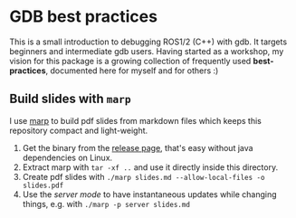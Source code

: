 # GDB best practices

This is a small introduction to debugging ROS1/2 (C++) with gdb.
It targets beginners and intermediate gdb users.
Having started as a workshop, my vision for this package is a growing collection of frequently used
**best-practices**, documented here for myself and for others :)

## Build slides with `marp`

I use [marp](https://github.com/marp-team/marp-cli) to build pdf slides from markdown files which
keeps this repository compact and light-weight.

1. Get the binary from the [release page](https://github.com/marp-team/marp-cli/releases), that's easy without java dependencies on Linux.
2. Extract marp with `tar -xf ..` and use it directly inside this directory.
3. Create pdf slides with `./marp slides.md --allow-local-files -o slides.pdf`
4. Use the *server mode* to have instantaneous updates while changing things, e.g. with `./marp -p server slides.md`

